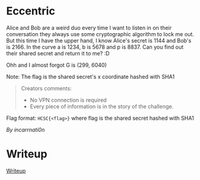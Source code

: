 # Eccentric

Alice and Bob are a weird duo every time I want to listen in on their conversation they always use some cryptographic algorithm to lock me out. But this time I have the upper hand, I know Alice's secret is 1144 and Bob's is 2166. In the curve a is 1234, b is 5678 and p is 8837. Can you find out their shared secret and return it to me? :D

Ohh and I almost forgot G is (299, 6040)

Note: The flag is the shared secret's x coordinate hashed with SHA1

> Creators comments:
> - No VPN connection is required
> - Every piece of information is in the story of the challenge.

Flag format: `HCSC{<flag>}` where flag is the shared secret hashed with SHA1 

*By incarrnati0n*

# Writeup

[Writeup](WRITEUP.md)
